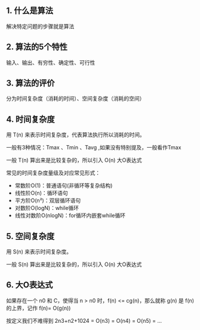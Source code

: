 ## 1. 什么是算法

  解决特定问题的步骤就是算法

## 2. 算法的5个特性

  输入、输出、有穷性、确定性、可行性

## 3. 算法的评价

  分为时间复杂度（消耗的时间）、空间复杂度（消耗的空间）

## 4. 时间复杂度

  用 T(n) 来表示时间复杂度，代表算法执行所以消耗的时间。

  一般有3种情况：Tmax 、Tmin 、Tavg ,如果没有特别提及，一般看作Tmax 

  一般 T(n) 算出来是比较复杂的，所以引入 O(n) 大O表达式
  
  常见的时间复杂度量级及对应常见形式：

  * 常数阶O(1)：普通语句(非循环等复杂结构)
  * 线性阶O(n)：循环语句
  * 平方阶O(n²)：双层循环语句
  * 对数阶O(logN)：while循环
  * 线性对数阶O(nlogN)：for循环内嵌套while循环

## 5. 空间复杂度

  用 S(n) 来表示时间复杂度。

  一般 S(n) 算出来是比较复杂的，所以引入 O(n) 大O表达式

## 6. 大O表达式

  如果存在一个 n0 和 C，使得当 n > n0 时，f(n) <= cg(n)，那么就称 g(n) 是 f(n) 的上界，记作 f(n)= O(g(n))

  按定义我们不难得到 2n3+n2+1024 = O(n3) = O(n4) = O(n5) = ...

